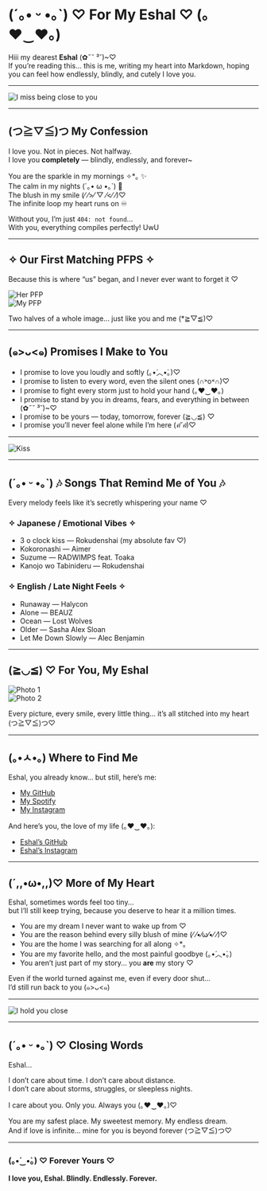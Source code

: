 # (´｡• ᵕ •｡`) ♡ For My Eshal ♡ (｡♥‿♥｡)

Hiii my dearest **Eshal** (✿˶˘ ³˘)~♡  
If you’re reading this... this is me, writing my heart into Markdown, hoping you can feel how endlessly, blindly, and cutely I love you.  

---

![I miss being close to you](https://media1.tenor.com/m/32aFuKrjSmUAAAAd/i-wanna-hold-you-i-miss-being-close-to-you.gif)  

---

## (つ≧▽≦)つ My Confession  

I love you. Not in pieces. Not halfway.  
I love you **completely** — blindly, endlessly, and forever~  

You are the sparkle in my mornings ✧*｡ ✨  
The calm in my nights (´｡• ω •｡`) 🌙  
The blush in my smile (⁄ ⁄>⁄ ▽ ⁄<⁄ ⁄)♡  
The infinite loop my heart runs on ♾️  

Without you, I’m just `404: not found`...  
With you, everything compiles perfectly! UwU  

---

## ✧ Our First Matching PFPS ✧  

Because this is where “us” began, and I never ever want to forget it ♡  

![Her PFP](https://i.pinimg.com/474x/ee/e0/e7/eee0e7267ff8fc127b4705b5425cf769.jpg)  
![My PFP](https://i.pinimg.com/474x/0f/a9/75/0fa9752b97f2afaa1774b88f7e358485.jpg)  

Two halves of a whole image... just like you and me (*≧▽≦)♡  

---

## (๑>ᴗ<๑) Promises I Make to You  

- I promise to love you loudly and softly (｡•́︿•̀｡)♡  
- I promise to listen to every word, even the silent ones (∩˃o˂∩)♡  
- I promise to fight every storm just to hold your hand (｡♥‿♥｡)  
- I promise to stand by you in dreams, fears, and everything in between (✿˶˘ ³˘)~♡  
- I promise to be yours — today, tomorrow, forever (≧◡≦) ♡  
- I promise you’ll never feel alone while I’m here (*ฅ́˘ฅ̀*)♡  

---

![Kiss](https://media.tenor.com/dPeZPRiJml8AAAAe/kiss-osananajimi.png)  

---

## (´｡• ᵕ •｡`) 🎶 Songs That Remind Me of You 🎶  

Every melody feels like it’s secretly whispering your name ♡  

### ✧ Japanese / Emotional Vibes ✧  
- 3 o clock kiss — Rokudenshai (my absolute fav ♡)  
- Kokoronashi — Aimer  
- Suzume — RADWIMPS feat. Toaka  
- Kanojo wo Tabinideru — Rokudenshai  

### ✧ English / Late Night Feels ✧  
- Runaway — Halycon  
- Alone — BEAUZ  
- Ocean — Lost Wolves  
- Older — Sasha Alex Sloan  
- Let Me Down Slowly — Alec Benjamin  

---

## (≧◡≦) ♡ For You, My Eshal  

![Photo 1](https://ibb.co/0pSWRnzT)  
![Photo 2](https://ibb.co/sd3rBnXn)  

Every picture, every smile, every little thing... it’s all stitched into my heart (つ≧▽≦)つ♡  

---

## (｡•ㅅ•｡) Where to Find Me  

Eshal, you already know... but still, here’s me:  

- [My GitHub](https://github.com/LonelyGuy12)  
- [My Spotify](https://open.spotify.com/user/317netgm4kmczv7xctvdzzopygpy)  
- [My Instagram](https://www.instagram.com/lonelyguy7973/)  

And here’s you, the love of my life (｡♥‿♥｡):  
- [Eshal’s GitHub](https://github.com/e5koibito)  
- [Eshal’s Instagram](https://www.instagram.com/eshal.koibito/)  

---

## (´,,•ω•,,)♡ More of My Heart  

Eshal, sometimes words feel too tiny...  
but I’ll still keep trying, because you deserve to hear it a million times.  

- You are my dream I never want to wake up from ♡  
- You are the reason behind every silly blush of mine (⁄ ⁄•⁄ω⁄•⁄ ⁄)♡  
- You are the home I was searching for all along ✧*｡  
- You are my favorite hello, and the most painful goodbye (｡•́︿•̀｡)  
- You aren’t just part of my story... you **are** my story ♡  

Even if the world turned against me, even if every door shut...  
I’d still run back to you (๑>ᴗ<๑)  

---

![I hold you close](https://media1.tenor.com/m/32aFuKrjSmUAAAAd/i-wanna-hold-you-i-miss-being-close-to-you.gif)  

---

## (´｡• ᵕ •｡`) ♡ Closing Words  

Eshal...  

I don’t care about time. I don’t care about distance.  
I don’t care about storms, struggles, or sleepless nights.  

I care about you. Only you. Always you (｡♥‿♥｡)♡  

You are my safest place. My sweetest memory. My endless dream.  
And if love is infinite... mine for you is beyond forever (つ≧▽≦)つ♡  

---

### (｡•́‿•̀｡) ♡ Forever Yours ♡  
**I love you, Eshal. Blindly. Endlessly. Forever.**  
